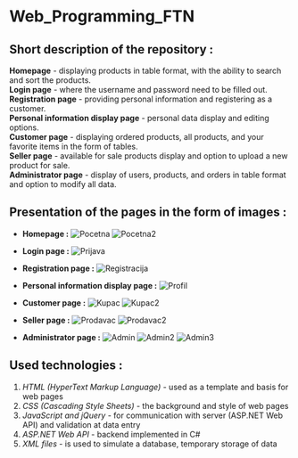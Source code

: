 # Web_Programming_FTN
 
## Short description of the repository :
**Homepage** - displaying products in table format, with the ability to search and sort the products.<br/>
**Login page** - where the username and password need to be filled out.<br/>
**Registration page** - providing personal information and registering as a customer.<br/>
**Personal information display page** - personal data display and editing options.<br/>
**Customer page** - displaying ordered products, all products, and your favorite items in the form of tables.<br/>
**Seller page** - available for sale products display and option to upload a new product for sale.<br/>
**Administrator page** - display of users, products, and orders in table format and option to modify all data.<br/>

## Presentation of the pages in the form of images :
* **Homepage :**
![Pocetna](https://github.com/TojzanKristian/Web_Programming_FTN/assets/116062572/20d4f831-924c-490a-b0de-abc0042b35a9)
![Pocetna2](https://github.com/TojzanKristian/Web_Programming_FTN/assets/116062572/c339cf6b-e59d-4f95-8d4e-1f6af053696d)

* **Login page :**
![Prijava](https://github.com/TojzanKristian/Web_Programming_FTN/assets/116062572/dea1bd48-7885-48b2-b822-b79f698272d9)

* **Registration page :**
![Registracija](https://github.com/TojzanKristian/Web_Programming_FTN/assets/116062572/5fc5df53-e5eb-4e82-aa12-bf8414f84243)

* **Personal information display page :**
![Profil](https://github.com/TojzanKristian/Web_Programming_FTN/assets/116062572/7bf06b11-e188-4a3b-9858-eec84c52fd39)

* **Customer page :**
![Kupac](https://github.com/TojzanKristian/Web_Programming_FTN/assets/116062572/2a1aff70-27c2-4b2a-b6fc-360584cb9444)
![Kupac2](https://github.com/TojzanKristian/Web_Programming_FTN/assets/116062572/5a79582c-efac-4935-8052-b2ab21598b57)

* **Seller page :**
![Prodavac](https://github.com/TojzanKristian/Web_Programming_FTN/assets/116062572/cc175e8d-45cc-4260-b8ae-92d077e992a3)
![Prodavac2](https://github.com/TojzanKristian/Web_Programming_FTN/assets/116062572/78febaae-0eda-497e-a914-bd871256c0d8)

* **Administrator page :**
![Admin](https://github.com/TojzanKristian/Web_Programming_FTN/assets/116062572/cb4737ed-655a-4fda-be68-7e2c019966ec)
![Admin2](https://github.com/TojzanKristian/Web_Programming_FTN/assets/116062572/171b200f-6350-42da-89cd-55befae95430)
![Admin3](https://github.com/TojzanKristian/Web_Programming_FTN/assets/116062572/5bb27a15-0c06-4dd1-886f-e6872ff7a7b7)

## Used technologies :
1. _HTML (HyperText Markup Language)_ - used as a template and basis for web pages
2. _CSS (Cascading Style Sheets)_ - the background and style of web pages
3. _JavaScript and jQuery_ - for communication with server (ASP.NET Web API) and validation at data entry
4. _ASP.NET Web API_ - backend implemented in C#
5. _XML files_ - is used to simulate a database, temporary storage of data